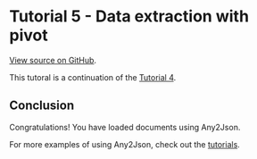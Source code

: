 # Tutorial 5 - Data extraction with pivot

[View source on GitHub](https://github.com/RomualdRousseau/Any2Json-Examples).

This tutoral is a continuation of the [Tutorial 4](tutorial_4.md).

## Conclusion

Congratulations! You have loaded documents using Any2Json.

For more examples of using Any2Json, check out the [tutorials](index.md).